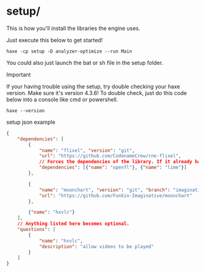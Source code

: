 # setup/
This is how you'll install the libraries the engine uses.

Just execute this below to get started!
```
haxe -cp setup -D analyzer-optimize --run Main
```
You could also just launch the bat or sh file in the setup folder.
> [!IMPORTANT]
> If your having trouble using the setup, try double checking your haxe version.
> Make sure it's version 4.3.6!
> To double check, just do this code below into a console like cmd or powershell.
> ```
> haxe --version
> ```

setup json example
```json
{
	"dependencies": [
		{
			"name": "flixel", "version": "git",
			"url": "https://github.com/CodenameCrew/cne-flixel",
			// Forces the dependencies of the library. If it already has dependencies it skips them so it being blank just skips dependencies.
			"dependencies": [{"name": "openfl"}, {"name": "lime"}]
		},

		{
			"name": "moonchart", "version": "git", "branch": "imaginative",
			"url": "https://github.com/Funkin-Imaginative/moonchart"
		},

		{"name": "hxvlc"}
	],
	// Anything listed here becomes optional.
	"questions": [
		{
			"name": "hxvlc",
			"description": "allow videos to be played"
		}
	]
}
```
